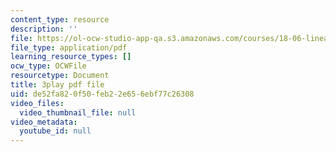 ```yaml
---
content_type: resource
description: ''
file: https://ol-ocw-studio-app-qa.s3.amazonaws.com/courses/18-06-linear-algebra-spring-2010/de52fa820f50feb22e656ebf77c26308_QNpj-gOXW9M.pdf
file_type: application/pdf
learning_resource_types: []
ocw_type: OCWFile
resourcetype: Document
title: 3play pdf file
uid: de52fa82-0f50-feb2-2e65-6ebf77c26308
video_files:
  video_thumbnail_file: null
video_metadata:
  youtube_id: null
---
```


